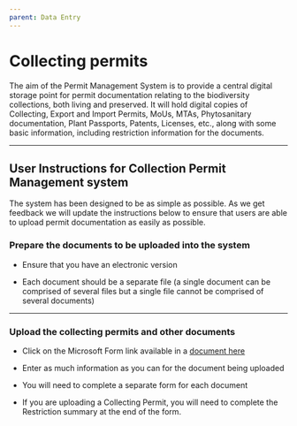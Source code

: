 ```yaml
---
parent: Data Entry
---
```


# Collecting permits



The aim of the Permit Management System is to provide a central digital storage point for permit documentation relating to the biodiversity collections, both living and preserved. It will hold digital copies of Collecting, Export and Import Permits, MoUs, MTAs, Phytosanitary documentation, Plant Passports, Patents, Licenses, etc., along with some basic information, including restriction information for the documents.

----

## User Instructions for Collection Permit Management system 

The system has been designed to be as simple as possible. As we get feedback we will update the instructions below to ensure that users are able to upload permit documentation as easily as possible.


### Prepare the documents to be uploaded into the system 

- Ensure that you have an electronic version 

- Each document should be a separate file (a single document can be comprised of several files but a single file cannot be comprised of several documents) 
 
----

### Upload the collecting permits and other documents 

- Click on the Microsoft Form link available in a [document here](https://royalbotanicgarden.sharepoint.com/:w:/r/sites/RBGECollectionPermits/_layouts/15/Doc.aspx?sourcedoc=%7BB59CE38F-CCD2-490C-A63B-5D2A1951CE74%7D&file=User%20Instructions%20for%20Collection%20Permit%20Management%20system.docx&action=default&mobileredirect=true)

- Enter as much information as you can for the document being uploaded 

- You will need to complete a separate form for each document 

- If you are uploading a Collecting Permit, you will need to complete the Restriction summary at the end of the form. 

 
